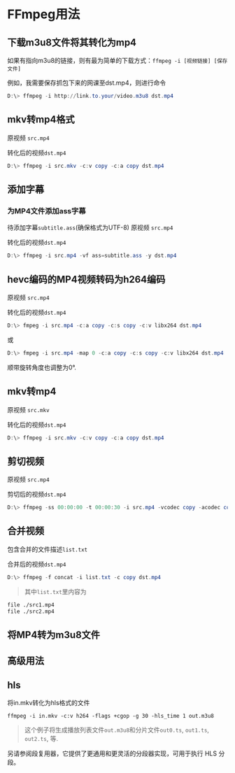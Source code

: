 # FFmpeg用法

## 下载m3u8文件将其转化为mp4

如果有指向m3u8的链接，则有最为简单的下载方式：`ffmpeg -i [视频链接] [保存文件]`

例如，我需要保存抓包下来的网课至dst.mp4，则进行命令

```powershell
D:\> ffmpeg -i http://link.to.your/video.m3u8 dst.mp4
```

## mkv转mp4格式

原视频 `src.mp4`

转化后的视频`dst.mp4`

```powershell
D:\> ffmpeg -i src.mkv -c:v copy -c:a copy dst.mp4
```

## 添加字幕

### 为MP4文件添加ass字幕

待添加字幕`subtitle.ass`(确保格式为UTF-8)
原视频 `src.mp4`

转化后的视频`dst.mp4`

```powershell
D:\> ffmpeg -i src.mp4 -vf ass=subtitle.ass -y dst.mp4
```

## hevc编码的MP4视频转码为h264编码

原视频 `src.mp4`

转化后的视频`dst.mp4`

```powershell
D:\> fmpeg -i src.mp4 -c:a copy -c:s copy -c:v libx264 dst.mp4
```

或

```powershell
D:\> fmpeg -i src.mp4 -map 0 -c:a copy -c:s copy -c:v libx264 dst.mp4
```

顺带旋转角度也调整为0°.

## mkv转mp4

原视频 `src.mkv`

转化后的视频`dst.mp4`

```powershell
D:\> ffmpeg -i src.mkv -c:v copy -c:a copy dst.mp4
```

## 剪切视频

原视频 `src.mp4`

剪切后的视频`dst.mp4`

```powershell
D:\> ffmpeg -ss 00:00:00 -t 00:00:30 -i src.mp4 -vcodec copy -acodec copy dst.mp4
```

## 合并视频

包含合并的文件描述`list.txt`

合并后的视频`dst.mp4`

```powershell
D:\> ffmpeg -f concat -i list.txt -c copy dst.mp4
```

> 其中`list.txt`里内容为

```txt
file ./src1.mp4
file ./src2.mp4
```

## 将MP4转为m3u8文件

## 高级用法
## hls

将in.mkv转化为hls格式的文件

```ffmpeg -i in.mkv -c:v h264 -flags +cgop -g 30 -hls_time 1 out.m3u8```

> 这个例子将生成播放列表文件`out.m3u8`和分片文件`out0.ts`, `out1.ts`, `out2.ts`, 等.

另请参阅段复用器，它提供了更通用和更灵活的分段器实现，可用于执行 HLS 分段。